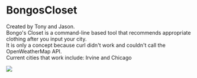 # BongosCloset
Created by Tony and Jason.<br>
Bongo's Closet is a command-line based tool that recommends appropriate clothing after you input your city.<br>
It is only a concept because curl didn't work and couldn't call the OpenWeatherMap API.<br>
Current cities that work include: Irvine and Chicago<br>

<img src = "https://i.postimg.cc/gkLygP3r/bcloset.png">

